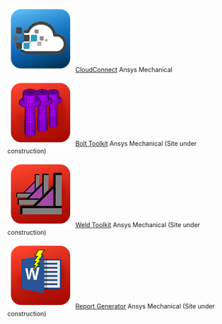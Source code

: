 ![CloudConnect](images/rescale_icon.png) [CloudConnect](https://edromedeso.github.io/cloudconnect_mechanical/) Ansys Mechanical

![BoltToolkit](images/Bolt_Toolkit_icon.png) [Bolt Toolkit](https://edromedeso.github.io/BoltToolkit) Ansys Mechanical (Site under construction)

![WeldToolkit](images/Weld_Toolkit_icon.png) [Weld Toolkit](https://edromedeso.github.io/WeldToolkit) Ansys Mechanical (Site under construction)

![ReportGenerator](images/ReportGenerator_icon.png) [Report Generator](https://edromedeso.github.io/ReportGenerator) Ansys Mechanical (Site under construction)
